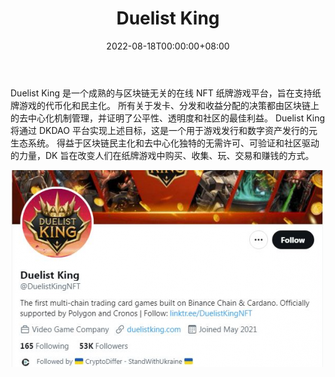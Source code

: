 ﻿---
title: "Duelist King"
description: "Duelist King 是第一款基于 Binance Chain & Cardano 构建并由 Polygon、Cronos 官方支持的多链交易卡牌游戏。"
date: 2022-08-18T00:00:00+08:00
lastmod: 2022-08-18T00:00:00+08:00
draft: false
authors: ["boogArno"]
featuredImage: "duelist-king.png"
tags: ["NFT Games","Duelist King"]
categories: ["nfts"]
nfts: ["NFT Games"]
blockchain: ""
website: "https://duelistking.com/"
twitter: "https://twitter.com/DuelistKingNFT"
discord: "https://linktr.ee/DuelistKingNFT"
telegram: ""
github: ""
youtube: ""
twitch: ""
facebook: "https://www.facebook.com/DuelistKingNFT"
instagram: ""
reddit: ""
medium: "https://medium.com/duelist-king"
steam: ""
gitbook: ""
googleplay: ""
appstore: ""
status: "Live"
weight: 
lightgallery: true
toc: true
pinned: false
recommend: false
recommend1: false
---
Duelist King 是一个成熟的与区块链无关的在线 NFT 纸牌游戏平台，旨在支持纸牌游戏的代币化和民主化。
所有关于发卡、分发和收益分配的决策都由区块链上的去中心化机制管理，并证明了公平性、透明度和社区的最佳利益。
Duelist King 将通过 DKDAO 平台实现上述目标，这是一个用于游戏发行和数字资产发行的元生态系统。
得益于区块链民主化和去中心化独特的无需许可、可验证和社区驱动的力量，DK 旨在改变人们在纸牌游戏中购买、收集、玩、交易和赚钱的方式。

![duelistking-dapp-games-matic-image1-500x315_917649fa3c30720d3067ede914ba208c](duelistking-dapp-games-matic-image1-500x315_917649fa3c30720d3067ede914ba208c.png)